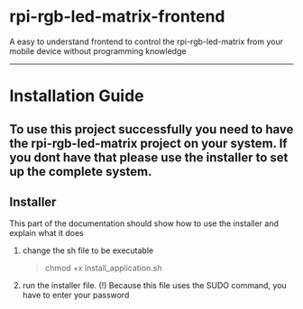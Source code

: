 # rpi-rgb-led-matrix-frontend

A easy to understand frontend to control the rpi-rgb-led-matrix from your mobile device without programming knowledge

-----
# Installation Guide
To use this project successfully you need to have the rpi-rgb-led-matrix project on your system. If you dont have that
please use the installer to set up the complete system. 
-----
## Installer
This part of the documentation should show how to use the installer and explain what it does
1. change the sh file to be executable
   > chmod +x install_application.sh
2. run the installer file. (!) Because this file uses the SUDO command, you have to enter your password
